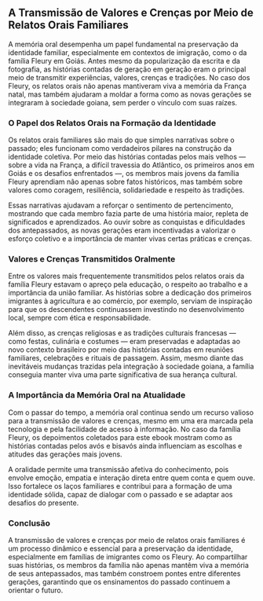 ## A Transmissão de Valores e Crenças por Meio de Relatos Orais Familiares

A memória oral desempenha um papel fundamental na preservação da identidade familiar, especialmente em contextos de imigração, como o da família Fleury em Goiás. Antes mesmo da popularização da escrita e da fotografia, as histórias contadas de geração em geração eram o principal meio de transmitir experiências, valores, crenças e tradições. No caso dos Fleury, os relatos orais não apenas mantiveram viva a memória da França natal, mas também ajudaram a moldar a forma como as novas gerações se integraram à sociedade goiana, sem perder o vínculo com suas raízes.

### O Papel dos Relatos Orais na Formação da Identidade

Os relatos orais familiares são mais do que simples narrativas sobre o passado; eles funcionam como verdadeiros pilares na construção da identidade coletiva. Por meio das histórias contadas pelos mais velhos — sobre a vida na França, a difícil travessia do Atlântico, os primeiros anos em Goiás e os desafios enfrentados —, os membros mais jovens da família Fleury aprendiam não apenas sobre fatos históricos, mas também sobre valores como coragem, resiliência, solidariedade e respeito às tradições.

Essas narrativas ajudavam a reforçar o sentimento de pertencimento, mostrando que cada membro fazia parte de uma história maior, repleta de significados e aprendizados. Ao ouvir sobre as conquistas e dificuldades dos antepassados, as novas gerações eram incentivadas a valorizar o esforço coletivo e a importância de manter vivas certas práticas e crenças.

### Valores e Crenças Transmitidos Oralmente

Entre os valores mais frequentemente transmitidos pelos relatos orais da família Fleury estavam o apreço pela educação, o respeito ao trabalho e a importância da união familiar. As histórias sobre a dedicação dos primeiros imigrantes à agricultura e ao comércio, por exemplo, serviam de inspiração para que os descendentes continuassem investindo no desenvolvimento local, sempre com ética e responsabilidade.

Além disso, as crenças religiosas e as tradições culturais francesas — como festas, culinária e costumes — eram preservadas e adaptadas ao novo contexto brasileiro por meio das histórias contadas em reuniões familiares, celebrações e rituais de passagem. Assim, mesmo diante das inevitáveis mudanças trazidas pela integração à sociedade goiana, a família conseguia manter viva uma parte significativa de sua herança cultural.

### A Importância da Memória Oral na Atualidade

Com o passar do tempo, a memória oral continua sendo um recurso valioso para a transmissão de valores e crenças, mesmo em uma era marcada pela tecnologia e pela facilidade de acesso à informação. No caso da família Fleury, os depoimentos coletados para este ebook mostram como as histórias contadas pelos avós e bisavós ainda influenciam as escolhas e atitudes das gerações mais jovens.

A oralidade permite uma transmissão afetiva do conhecimento, pois envolve emoção, empatia e interação direta entre quem conta e quem ouve. Isso fortalece os laços familiares e contribui para a formação de uma identidade sólida, capaz de dialogar com o passado e se adaptar aos desafios do presente.

### Conclusão

A transmissão de valores e crenças por meio de relatos orais familiares é um processo dinâmico e essencial para a preservação da identidade, especialmente em famílias de imigrantes como os Fleury. Ao compartilhar suas histórias, os membros da família não apenas mantêm viva a memória de seus antepassados, mas também constroem pontes entre diferentes gerações, garantindo que os ensinamentos do passado continuem a orientar o futuro.